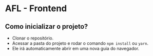 # AFL - Frontend

## Como inicializar o projeto?

- Clonar o repositório.
- Acessar a pasta do projeto e rodar o comando `npm install` ou `yarn`.
- Ele irá automaticamente abrir em uma nova guia do navegador.
